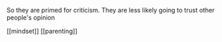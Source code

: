 So they are primed for criticism. They are less likely going to trust other people's opinion

[[mindset]]  [[parenting]] 